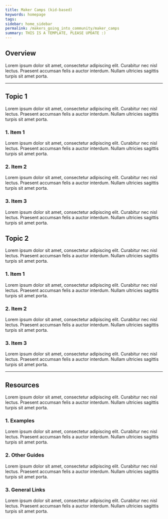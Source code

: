 ```yaml
---
title: Maker Camps (kid-based)
keywords: homepage
tags: 
sidebar: home_sidebar
permalink: /makers_going_into_community/maker_camps
summary: THIS IS A TEMPLATE, PLEASE UPDATE :)
---
```


## Overview 
Lorem ipsum dolor sit amet, consectetur adipiscing elit. Curabitur nec nisl lectus. Praesent accumsan felis a auctor interdum. Nullam ultricies sagittis turpis sit amet porta.

***

## Topic 1 
Lorem ipsum dolor sit amet, consectetur adipiscing elit. Curabitur nec nisl lectus. Praesent accumsan felis a auctor interdum. Nullam ultricies sagittis turpis sit amet porta.

### 1. Item 1
Lorem ipsum dolor sit amet, consectetur adipiscing elit. Curabitur nec nisl lectus. Praesent accumsan felis a auctor interdum. Nullam ultricies sagittis turpis sit amet porta.

###  2. Item 2
Lorem ipsum dolor sit amet, consectetur adipiscing elit. Curabitur nec nisl lectus. Praesent accumsan felis a auctor interdum. Nullam ultricies sagittis turpis sit amet porta.

### 3. Item 3 
Lorem ipsum dolor sit amet, consectetur adipiscing elit. Curabitur nec nisl lectus. Praesent accumsan felis a auctor interdum. Nullam ultricies sagittis turpis sit amet porta.

## Topic 2 
Lorem ipsum dolor sit amet, consectetur adipiscing elit. Curabitur nec nisl lectus. Praesent accumsan felis a auctor interdum. Nullam ultricies sagittis turpis sit amet porta.

### 1. Item 1
Lorem ipsum dolor sit amet, consectetur adipiscing elit. Curabitur nec nisl lectus. Praesent accumsan felis a auctor interdum. Nullam ultricies sagittis turpis sit amet porta.

###  2. Item 2
Lorem ipsum dolor sit amet, consectetur adipiscing elit. Curabitur nec nisl lectus. Praesent accumsan felis a auctor interdum. Nullam ultricies sagittis turpis sit amet porta.

### 3. Item 3 
Lorem ipsum dolor sit amet, consectetur adipiscing elit. Curabitur nec nisl lectus. Praesent accumsan felis a auctor interdum. Nullam ultricies sagittis turpis sit amet porta.

***

## Resources 
Lorem ipsum dolor sit amet, consectetur adipiscing elit. Curabitur nec nisl lectus. Praesent accumsan felis a auctor interdum. Nullam ultricies sagittis turpis sit amet porta.

### 1. Examples
Lorem ipsum dolor sit amet, consectetur adipiscing elit. Curabitur nec nisl lectus. Praesent accumsan felis a auctor interdum. Nullam ultricies sagittis turpis sit amet porta.

###  2. Other Guides
Lorem ipsum dolor sit amet, consectetur adipiscing elit. Curabitur nec nisl lectus. Praesent accumsan felis a auctor interdum. Nullam ultricies sagittis turpis sit amet porta.

### 3. General Links 
Lorem ipsum dolor sit amet, consectetur adipiscing elit. Curabitur nec nisl lectus. Praesent accumsan felis a auctor interdum. Nullam ultricies sagittis turpis sit amet porta.
